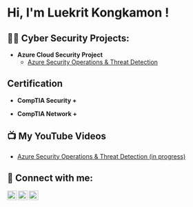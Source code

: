 <h1>Hi, I'm Luekrit Kongkamon ! 

<h2>👨‍💻 Cyber Security Projects:</h2>

- <b>Azure Cloud Security Project</b>
  - [Azure Security Operations & Threat Detection](https://github.com)

<h2> Certification </h2>

- <b>CompTIA Security +</b>

- <b>CompTIA Network +</b>


<h2>📺 My YouTube Videos</h2>

- [Azure Security Operations & Threat Detection (in progress) ](https://www.youtube.com)


<h2> 🤳 Connect with me:</h2>

[<img align="left" alt="JoshMadakor | YouTube" width="22px" src="https://cdn.jsdelivr.net/npm/simple-icons@v3/icons/youtube.svg" />][youtube]
[<img align="left" alt="JoshMadakor | LinkedIn" width="22px" src="https://cdn.jsdelivr.net/npm/simple-icons@v3/icons/linkedin.svg" />][linkedin]
[<img align="left" alt="JoshMadakor | Instagram" width="22px" src="https://cdn.jsdelivr.net/npm/simple-icons@v3/icons/instagram.svg" />][instagram]


[youtube]: https://www.youtube.com/
[instagram]: https://www.instagram.com/
[linkedin]: https://linkedin.com/
<!--
**joshmadakor1/joshmadakor1** is a ✨ _special_ ✨ repository because its `README.md` (this file) appears on your GitHub profile.

Here are some ideas to get you started:

- 🔭 I’m currently working on ...
- 🌱 I’m currently learning ...
- 👯 I’m looking to collaborate on ...
- 🤔 I’m looking for help with ...
- 💬 Ask me about ...
- 📫 How to reach me: ...
- 😄 Pronouns: ...
- ⚡ Fun fact: ...
-->
